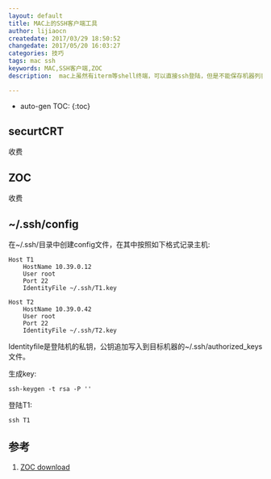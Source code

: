 ```yaml
---
layout: default
title: MAC上的SSH客户端工具
author: lijiaocn
createdate: 2017/03/29 18:50:52
changedate: 2017/05/20 16:03:27
categories: 技巧
tags: mac ssh
keywords: MAC,SSH客户端,ZOC
description:  mac上虽然有iterm等shell终端，可以直接ssh登陆，但是不能保存机器列表和密码，每次输入IP，比较烦。可以使用ZOC

---
```


* auto-gen TOC:
{:toc}

## securtCRT 

收费

## ZOC 

收费

## ~/.ssh/config

在~/.ssh/目录中创建config文件，在其中按照如下格式记录主机:

	Host T1
	    HostName 10.39.0.12
	    User root
	    Port 22
	    IdentityFile ~/.ssh/T1.key
	
	Host T2
	    HostName 10.39.0.42
	    User root
	    Port 22
	    IdentityFile ~/.ssh/T2.key

Identityfile是登陆机的私钥，公钥追加写入到目标机器的~/.ssh/authorized_keys文件。

生成key:

	ssh-keygen -t rsa -P ''

登陆T1:

	ssh T1

## 参考

1. [ZOC download][1]

[1]: http://www.emtec.com/download.html "ZOC download"
